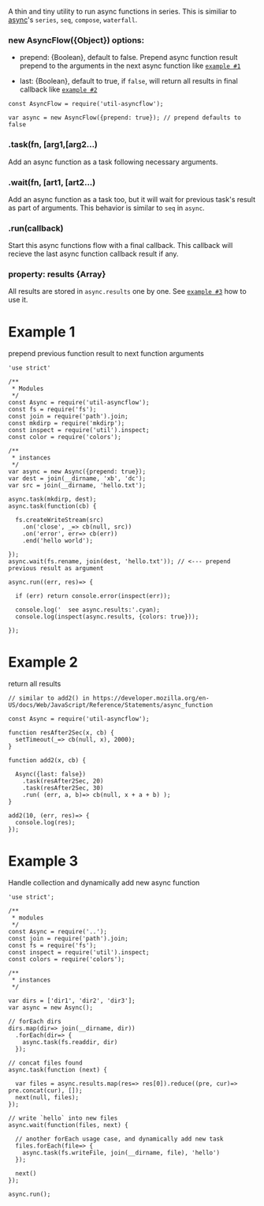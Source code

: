 A thin and tiny utility to run async functions in series. 
This is similiar to [async](http://caolan.github.io/async/)'s `series`, `seq`, `compose`, `waterfall`.

### new AsyncFlow({Object}) options:

- prepend: {Boolean}, default to false. Prepend async function result prepend to the arguments in the next async function like [`example #1`](#Example-1)

- last: {Boolean}, default to true, if `false`, will return all results in final callback like [`example #2`](#ex2)

```
const AsyncFlow = require('util-asyncflow');

var async = new AsyncFlow({prepend: true}); // prepend defaults to false
```

### .task(fn, [arg1,[arg2...)

Add an async function as a task following necessary arguments. 

### .wait(fn, [art1, [art2...) 

Add an async function as a task too, but it will wait for previous task's result as part of arguments. This behavior is similar to `seq` in `async`.

### .run(callback)

Start this async functions flow with a final callback. This callback will recieve the last async function callback result if any. 

### property: results {Array}

All results are stored in `async.results` one by one. See [`example #3`](#ex3) how to use it.


# Example 1 

prepend previous function result to next function arguments

```
'use strict'

/**
 * Modules
 */
const Async = require('util-asyncflow');
const fs = require('fs');
const join = require('path').join;
const mkdirp = require('mkdirp');
const inspect = require('util').inspect;
const color = require('colors');

/**
 * instances
 */
var async = new Async({prepend: true});
var dest = join(__dirname, 'xb', 'dc');
var src = join(__dirname, 'hello.txt');

async.task(mkdirp, dest);
async.task(function(cb) {

  fs.createWriteStream(src)
    .on('close', _=> cb(null, src))
    .on('error', err=> cb(err))
    .end('hello world');

});
async.wait(fs.rename, join(dest, 'hello.txt')); // <--- prepend previous result as argument

async.run((err, res)=> {

  if (err) return console.error(inspect(err));

  console.log('  see async.results:'.cyan);
  console.log(inspect(async.results, {colors: true}));

});
```

# Example 2

return all results

```
// similar to add2() in https://developer.mozilla.org/en-US/docs/Web/JavaScript/Reference/Statements/async_function

const Async = require('util-asyncflow');

function resAfter2Sec(x, cb) {
  setTimeout(_=> cb(null, x), 2000);
}

function add2(x, cb) {

  Async({last: false})
    .task(resAfter2Sec, 20)
    .task(resAfter2Sec, 30)
    .run( (err, a, b)=> cb(null, x + a + b) );
}

add2(10, (err, res)=> {
  console.log(res);
});
```


# Example 3


Handle collection and dynamically add new async function

```
'use strict';

/**
 * modules
 */
const Async = require('..');
const join = require('path').join;
const fs = require('fs');
const inspect = require('util').inspect;
const colors = require('colors');

/**
 * instances
 */

var dirs = ['dir1', 'dir2', 'dir3'];
var async = new Async();

// forEach dirs
dirs.map(dir=> join(__dirname, dir))
  .forEach(dir=> {
    async.task(fs.readdir, dir)
  });

// concat files found
async.task(function (next) {

  var files = async.results.map(res=> res[0]).reduce((pre, cur)=> pre.concat(cur), []);
  next(null, files);
});

// write `hello` into new files
async.wait(function(files, next) {

  // another forEach usage case, and dynamically add new task
  files.forEach(file=> {
    async.task(fs.writeFile, join(__dirname, file), 'hello')
  });

  next()
});

async.run();
```